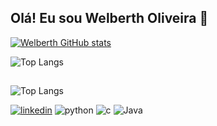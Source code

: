 ## Olá! Eu sou Welberth Oliveira 👋

[![Welberth GitHub stats](https://github-readme-stats.vercel.app/api?username=welberth77&show_icons=true&theme=holi)](https://github.com/welberth77/github-readme-stats) 

![Top Langs](https://github-readme-stats.vercel.app/api/top-langs/?username=welberth77&layout=compact&show_icons=true&theme=holi) 
##
![Top Langs](https://github-readme-stats.vercel.app/api/top-langs/?username=welberth77&layout=compact&show_icons=true&theme=holi)


[![linkedin](https://img.shields.io/badge/LinkedIn-0077B5?style=for-the-badge&logo=linkedin&logoColor=white)](https://www.linkedin.com/in/welberth-oliveira/)
![python](https://img.shields.io/badge/Python-3776AB?style=for-the-badge&logo=python&logoColor=white)
![c](https://img.shields.io/badge/C-00599C?style=for-the-badge&logo=c&logoColor=white)
![Java](https://img.shields.io/badge/Java-ED8B00?style=for-the-badge&logo=openjdk&logoColor=white)
